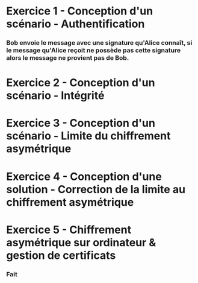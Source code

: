 


# Exercice 1 - Conception d'un scénario - Authentification

### Bob envoie le message avec une signature qu'Alice  connaît, si le message qu'Alice  reçoit ne possède pas cette signature alors le message ne provient pas de Bob.

# Exercice 2 - Conception d'un scénario - Intégrité


# Exercice 3 - Conception d'un scénario - Limite du chiffrement asymétrique

# Exercice 4 - Conception d'une solution - Correction de la limite au chiffrement asymétrique

# Exercice 5 - Chiffrement asymétrique sur ordinateur & gestion de certificats

### Fait 
<!--stackedit_data:
eyJoaXN0b3J5IjpbNDU2MDM2OTUwLDY2Mzg2MjMxMiwtMTYxMj
c4NTczMCwtMjAyMTk3MDczNV19
-->